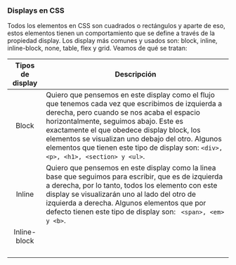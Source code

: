 ### Displays en CSS

Todos los elementos en CSS son cuadrados o rectángulos y aparte de eso, estos elementos tienen un comportamiento que se define a través de la propiedad display. Los display más comunes y usados son: block, inline, inline-block, none, table, flex y grid. Veamos de qué se tratan:

| Tipos de display | Descripción                                                                                                                                                                                                                                                                                                                                                                              |
|:----------------:| ---------------------------------------------------------------------------------------------------------------------------------------------------------------------------------------------------------------------------------------------------------------------------------------------------------------------------------------------------------------------------------------- |
|      Block       | Quiero que pensemos en este display como el flujo que tenemos cada vez que escribimos de izquierda a derecha, pero cuando se nos acaba el espacio horizontalmente, seguimos abajo. Este es exactamente el que obedece display block, los elementos se visualizan uno debajo del otro. Algunos elementos que tienen este tipo de display son: ``` <div>, <p>, <h1>, <section> y <ul> ```. |
|      Inline      | Quiero que pensemos en este display como la linea base que seguimos para escribir, que es de izquierda a derecha, por lo tanto, todos los elemento con este display se visualizarán uno al lado del otro de izquierda a derecha. Algunos elementos que por defecto tienen este tipo de display son: ``` <span>, <em> y <b>```.                                                           |
|   Inline-block   |                                                                                                                                                                                                                                                                                                                                                                                          |
|                  |                                                                                                                                                                                                                                                                                                                                                                                          |
|                  |                                                                                                                                                                                                                                                                                                                                                                                          |
|                  |                                                                                                                                                                                                                                                                                                                                                                                          |
|                  |                                                                                                                                                                                                                                                                                                                                                                                          |